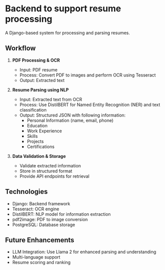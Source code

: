 # Backend to support resume processing
A Django-based system for processing and parsing resumes.

## Workflow
1. **PDF Processing & OCR**
   - Input: PDF resume
   - Process: Convert PDF to images and perform OCR using Tesseract
   - Output: Extracted text

2. **Resume Parsing using NLP**
   - Input: Extracted text from OCR
   - Process: Use DistilBERT for Named Entity Recognition (NER) and text classification
   - Output: Structured JSON with following information:
     - Personal Information (name, email, phone)
     - Education
     - Work Experience
     - Skills
     - Projects
     - Certifications

3. **Data Validation & Storage**
   - Validate extracted information
   - Store in structured format
   - Provide API endpoints for retrieval

## Technologies
- Django: Backend framework
- Tesseract: OCR engine
- DistilBERT: NLP model for information extraction
- pdf2image: PDF to image conversion
- PostgreSQL: Database storage

## Future Enhancements
- LLM Integration: Use Llama 2 for enhanced parsing and understanding
- Multi-language support
- Resume scoring and ranking

